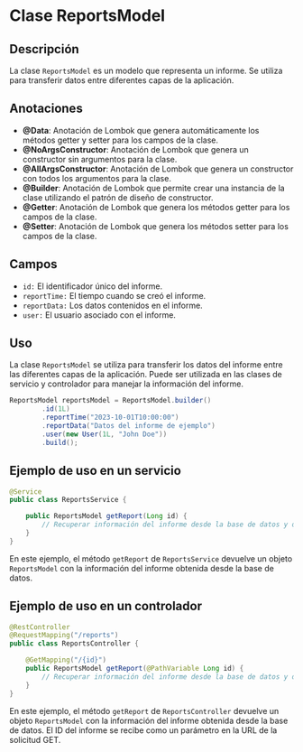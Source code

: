 # Clase ReportsModel

## Descripción
La clase `ReportsModel` es un modelo que representa un informe. Se utiliza para transferir datos entre diferentes capas de la aplicación.

## Anotaciones

- **@Data**: Anotación de Lombok que genera automáticamente los métodos getter y setter para los campos de la clase.
- **@NoArgsConstructor**: Anotación de Lombok que genera un constructor sin argumentos para la clase.
- **@AllArgsConstructor**: Anotación de Lombok que genera un constructor con todos los argumentos para la clase.
- **@Builder**: Anotación de Lombok que permite crear una instancia de la clase utilizando el patrón de diseño de constructor.
- **@Getter**: Anotación de Lombok que genera los métodos getter para los campos de la clase.
- **@Setter**: Anotación de Lombok que genera los métodos setter para los campos de la clase.

## Campos

- `id:` El identificador único del informe.
- `reportTime:` El tiempo cuando se creó el informe.
- `reportData:` Los datos contenidos en el informe.
- `user:` El usuario asociado con el informe.

## Uso

La clase `ReportsModel` se utiliza para transferir los datos del informe entre las diferentes capas de la aplicación. Puede ser utilizada en las clases de servicio y controlador para manejar la información del informe.

```java
ReportsModel reportsModel = ReportsModel.builder()
        .id(1L)
        .reportTime("2023-10-01T10:00:00")
        .reportData("Datos del informe de ejemplo")
        .user(new User(1L, "John Doe"))
        .build();

```

## Ejemplo de uso en un servicio

```java
@Service
public class ReportsService {

    public ReportsModel getReport(Long id) {
        // Recuperar información del informe desde la base de datos y devolver una instancia de ReportsModel
    }
}
```

En este ejemplo, el método `getReport` de `ReportsService` devuelve un objeto `ReportsModel` con la información del informe obtenida desde la base de datos.

## Ejemplo de uso en un controlador

```java
@RestController
@RequestMapping("/reports")
public class ReportsController {

    @GetMapping("/{id}")
    public ReportsModel getReport(@PathVariable Long id) {
        // Recuperar información del informe desde la base de datos y devolver una instancia de ReportsModel
    }
}
```

En este ejemplo, el método `getReport` de `ReportsController` devuelve un objeto `ReportsModel` con la información del informe obtenida desde la base de datos. El ID del informe se recibe como un parámetro en la URL de la solicitud GET.